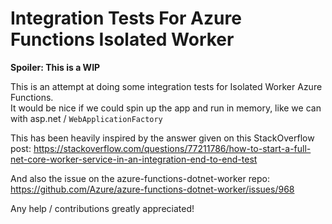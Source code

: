 # Integration Tests For Azure Functions Isolated Worker

**Spoiler: This is a WIP**

This is an attempt at doing some integration tests for Isolated Worker Azure Functions.  
It would be nice if we could spin up the app and run in memory, like we can with asp.net / `WebApplicationFactory`

This has been heavily inspired by the answer given on this StackOverflow post:
https://stackoverflow.com/questions/77211786/how-to-start-a-full-net-core-worker-service-in-an-integration-end-to-end-test

And also the issue on the azure-functions-dotnet-worker repo:
https://github.com/Azure/azure-functions-dotnet-worker/issues/968

Any help / contributions greatly appreciated!